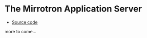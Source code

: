 # The Mirrotron Application Server
* <a href="https://github.com/bl-mirrotron/mirrotron-box" target="_blank">Source code</a>

more to come...
